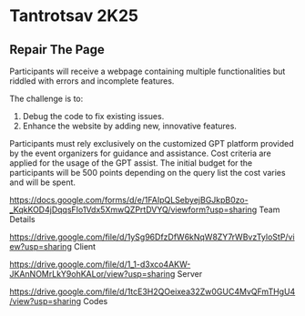 # Tantrotsav 2K25
## Repair The Page

Participants will receive a webpage containing multiple functionalities but riddled with errors and incomplete features. 

The challenge is to: 
1. Debug the code to fix existing issues.
2. Enhance the website by adding new, innovative features.

Participants must rely exclusively on the customized GPT platform provided by the event organizers for guidance and assistance. Cost criteria are applied for the usage of the GPT assist. The initial budget for the participants will be 500 points depending on the query list the cost varies and will be spent.


https://docs.google.com/forms/d/e/1FAIpQLSebyejBGJkpB0zo-_KqkKOD4jDqqsFIo1Vdx5XmwQZPrtDVYQ/viewform?usp=sharing
Team Details

https://drive.google.com/file/d/1ySg96DfzDfW6kNqW8ZY7rWBvzTyloStP/view?usp=sharing
Client

https://drive.google.com/file/d/1_1-d3xco4AKW-JKAnNOMrLkY9ohKALor/view?usp=sharing
Server

https://drive.google.com/file/d/1tcE3H2QOeixea32Zw0GUC4MvQFmTHgU4/view?usp=sharing
Codes
